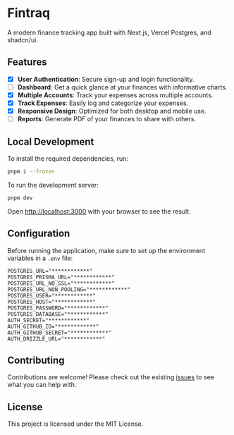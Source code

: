 # Fintraq

A modern finance tracking app built with Next.js, Vercel Postgres, and shadcn/ui.

## Features

- [x] **User Authentication**: Secure sign-up and login functionality.
- [ ] **Dashboard**: Get a quick glance at your finances with informative charts.
- [x] **Multiple Accounts**: Track your expenses across multiple accounts.
- [x] **Track Expenses**: Easily log and categorize your expenses.
- [x] **Responsive Design**: Optimized for both desktop and mobile use.
- [ ] **Reports**: Generate PDF of your finances to share with others.

## Local Development

To install the required dependencies, run:

```bash
pnpm i --frozen
```

To run the development server:

```bash
pnpm dev
```

Open [http://localhost:3000](http://localhost:3000) with your browser to see the result.

## Configuration

Before running the application, make sure to set up the environment variables in a `.env` file:

```
POSTGRES_URL="************"
POSTGRES_PRISMA_URL="************"
POSTGRES_URL_NO_SSL="************"
POSTGRES_URL_NON_POOLING="************"
POSTGRES_USER="************"
POSTGRES_HOST="************"
POSTGRES_PASSWORD="************"
POSTGRES_DATABASE="************"
AUTH_SECRET="************"
AUTH_GITHUB_ID="************"
AUTH_GITHUB_SECRET="************"
AUTH_DRIZZLE_URL="************"
```

## Contributing

Contributions are welcome! Please check out the existing [issues](https://github.com/hammadmajid/fintraq/issues) to see what you can help with.

## License

This project is licensed under the MIT License.
